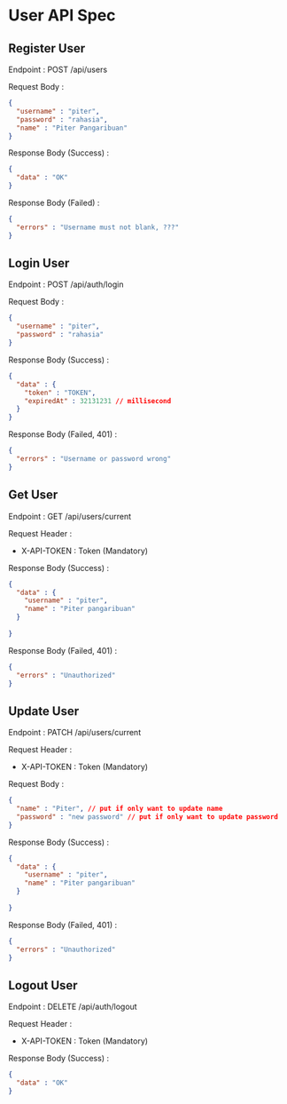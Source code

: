 # User API Spec

## Register User

Endpoint : POST /api/users

Request Body : 

```json
{
  "username" : "piter",
  "password" : "rahasia",
  "name" : "Piter Pangaribuan"
}
```

Response Body (Success) :

```json
{
  "data" : "OK"
}
```

Response Body (Failed) : 
```json
{
  "errors" : "Username must not blank, ???"
}
```

## Login User

Endpoint : POST /api/auth/login

Request Body :

```json
{
  "username" : "piter",
  "password" : "rahasia"
}
```

Response Body (Success) :

```json
{
  "data" : {
    "token" : "TOKEN",
    "expiredAt" : 32131231 // millisecond
  }
}
```

Response Body (Failed, 401) :
```json
{
  "errors" : "Username or password wrong"
}
```

## Get User

Endpoint : GET /api/users/current

Request Header : 

- X-API-TOKEN : Token (Mandatory)

Response Body (Success) :

```json
{
  "data" : {
    "username" : "piter",
    "name" : "Piter pangaribuan"
  }
  
}
```

Response Body (Failed, 401) :
```json
{
  "errors" : "Unauthorized"
}
```

## Update User

Endpoint : PATCH /api/users/current

Request Header :

- X-API-TOKEN : Token (Mandatory)

Request Body : 

```json
{
  "name" : "Piter", // put if only want to update name
  "password" : "new password" // put if only want to update password
}
```

Response Body (Success) :

```json
{
  "data" : {
    "username" : "piter",
    "name" : "Piter pangaribuan"
  }
  
}
```

Response Body (Failed, 401) :
```json
{
  "errors" : "Unauthorized"
}
```

## Logout User

Endpoint : DELETE /api/auth/logout

Request Header :

- X-API-TOKEN : Token (Mandatory)

Response Body (Success) : 

```json
{
  "data" : "OK"
}
```